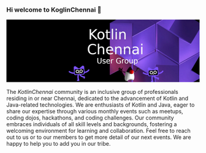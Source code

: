 ### Hi welcome to KoglinChennai 👋

![Kotlin Chennai](KotlinChennaiBanner.png "Logo Kotlinchennai")

The *KotlinChennai* community is an inclusive group of professionals residing in or near Chennai, dedicated to the advancement of Kotlin and Java-related technologies. We are enthusiasts of Kotlin and Java, eager to share our expertise through various monthly events such as meetups, coding dojos, hackathons, and coding challenges. Our community embraces individuals of all skill levels and backgrounds, fostering a welcoming environment for learning and collaboration. Feel free to reach out to us or to our members to get more detail of our next events. We are happy to help you to add you in our tribe.

<!--
**kotlinchennai/kotlinchennai** is a ✨ _special_ ✨ repository because its `README.md` (this file) appears on your GitHub profile.

Here are some ideas to get you started:

- 🔭 I’m currently working on ...
- 🌱 I’m currently learning ...
- 👯 I’m looking to collaborate on ...
- 🤔 I’m looking for help with ...
- 💬 Ask me about ...
- 📫 How to reach me: ...
- 😄 Pronouns: ...
- ⚡ Fun fact: ...
-->
